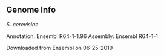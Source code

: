 
## Genome Info
*S. cerevisiae*

Annotation: Ensembl R64-1-1.96
Assembly: Ensembl R64-1-1

Downloaded from Ensembl on 06-25-2019
